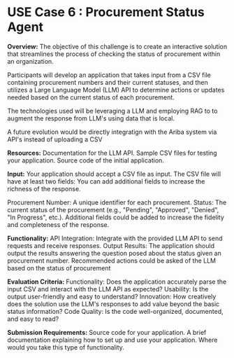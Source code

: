 # USE Case 6 : Procurement Status Agent

**Overview:**
The objective of this challenge is to create an interactive solution that streamlines the process of checking the status of procurement within an organization.

Participants will develop an application that takes input from a CSV file containing procurement numbers and their current statuses, and then utilizes a Large Language Model (LLM) API to determine actions or updates needed based on the current status of each procurement.

The technologies used will be leveraging a LLM and employing RAG to to augment the response from LLM's using data that is local.

A future evolution would be directly integratign with the Ariba system via API's instead of uploading a CSV

**Resources:**
Documentation for the LLM API.
Sample CSV files for testing your application.
Source code of the initial application.

**Input:**
Your application should accept a CSV file as input. The CSV file will have at least two fields:
You can add additional fields to increase the richness of the response.

Procurement Number: A unique identifier for each procurement.
Status: The current status of the procurement (e.g., "Pending", "Approved", "Denied", "In Progress", etc.).
Additional fields could be added to increase the fidelity and completeness of the response.

**Functionality:**
API Integration: Integrate with the provided LLM API to send requests and receive responses. 
Output Results: The application should output the results answering the question posed about the status given an procurement number. 
Recommended actions could be asked of the LLM based on the status of procurement

**Evaluation Criteria:**
Functionality: Does the application accurately parse the input CSV and interact with the LLM API as expected?
Usability: Is the output user-friendly and easy to understand?
Innovation: How creatively does the solution use the LLM's responses to add value beyond the basic status information?
Code Quality: Is the code well-organized, documented, and easy to read?

**Submission Requirements:**
Source code for your application.
A brief documentation explaining how to set up and use your application.
Where would you take this type of functionality.



